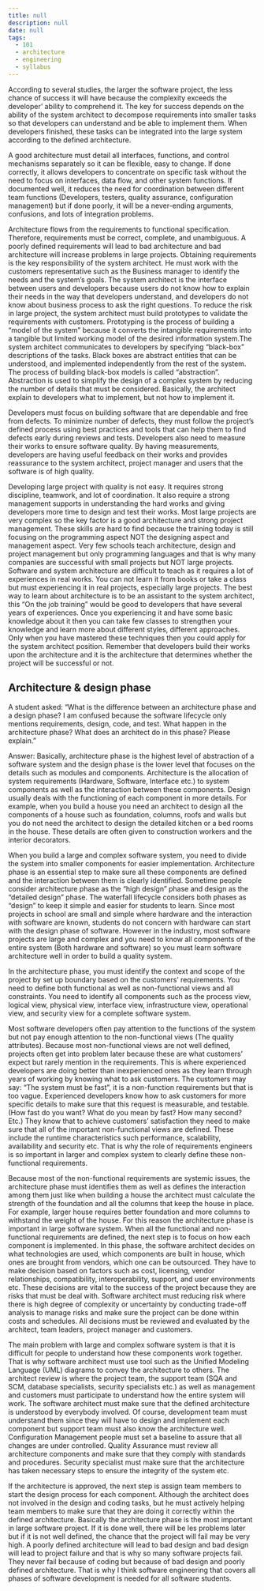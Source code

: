 ```yaml
---
title: null
description: null
date: null
tags:
  - 101
  - architecture
  - engineering
  - syllabus
---
```


According to several studies, the larger the software project, the less chance of success it will have because the complexity exceeds the developer’ ability to comprehend it. The key for success depends on the ability of the system architect to decompose requirements into smaller tasks so that developers can understand and be able to implement them. When developers finished, these tasks can be integrated into the large system according to the defined architecture.

A good architecture must detail all interfaces, functions, and control mechanisms separately so it can be flexible, easy to change. If done correctly, it allows developers to concentrate on specific task without the need to focus on interfaces, data flow, and other system functions. If documented well, it reduces the need for coordination between different team functions (Developers, testers, quality assurance, configuration management) but if done poorly, it will be a never-ending arguments, confusions, and lots of integration problems.

Architecture flows from the requirements to functional specification. Therefore, requirements must be correct, complete, and unambiguous. A poorly defined requirements will lead to bad architecture and bad architecture will increase problems in large projects. Obtaining requirements is the key responsibility of the system architect. He must work with the customers representative such as the Business manager to identify the needs and the system’s goals. The system architect is the interface between users and developers because users do not know how to explain their needs in the way that developers understand, and developers do not know about business process to ask the right questions. To reduce the risk in large project, the system architect must build prototypes to validate the requirements with customers. Prototyping is the process of building a “model of the system” because it converts the intangible requirements into a tangible but limited working model of the desired information system.The system architect communicates to developers by specifying “black-box” descriptions of the tasks. Black boxes are abstract entities that can be understood, and implemented independently from the rest of the system. The process of building black-box models is called “abstraction”. Abstraction is used to simplify the design of a complex system by reducing the number of details that must be considered. Basically, the architect explain to developers what to implement, but not how to implement it.

Developers must focus on building software that are dependable and free from defects. To minimize number of defects, they must follow the project’s defined process using best practices and tools that can help them to find defects early during reviews and tests. Developers also need to measure their works to ensure software quality. By having measurements, developers are having useful feedback on their works and provides reassurance to the system architect, project manager and users that the software is of high quality.

Developing large project with quality is not easy. It requires strong discipline, teamwork, and lot of coordination. It also require a strong management supports in understanding the hard works and giving developers more time to design and test their works. Most large projects are very complex so the key factor is a good architecture and strong project management. These skills are hard to find because the training today is still focusing on the programming aspect NOT the designing aspect and management aspect. Very few schools teach architecture, design and project management but only programming languages and that is why many companies are successful with small projects but NOT large projects. Software and system architecture are difficult to teach as it requires a lot of experiences in real works. You can not learn it from books or take a class but must experiencing it in real projects, especially large projects. The best way to learn about architecture is to be an assistant to the system architect, this “On the job training” would be good to developers that have several years of experiences. Once you experiencing it and have some basic knowledge about it then you can take few classes to strengthen your knowledge and learn more about different styles, different approaches. Only when you have mastered these techniques then you could apply for the system architect position. Remember that developers build their works upon the architecture and it is the architecture that determines whether the project will be successful or not.

## Architecture & design phase

A student asked: “What is the difference between an architecture phase and a design phase? I am confused because the software lifecycle only mentions requirements, design, code, and test. What happen in the architecture phase? What does an architect do in this phase? Please explain.”

Answer: Basically, architecture phase is the highest level of abstraction of a software system and the design phase is the lower level that focuses on the details such as modules and components. Architecture is the allocation of system requirements (Hardware, Software, Interface etc.) to system components as well as the interaction between these components. Design usually deals with the functioning of each component in more details. For example, when you build a house you need an architect to design all the components of a house such as foundation, columns, roofs and walls but you do not need the architect to design the detailed kitchen or a bed rooms in the house. These details are often given to construction workers and the interior decorators.

When you build a large and complex software system, you need to divide the system into smaller components for easier implementation. Architecture phase is an essential step to make sure all these components are defined and the interaction between them is clearly identified. Sometime people consider architecture phase as the “high design” phase and design as the “detailed design” phase. The waterfall lifecycle considers both phases as “design” to keep it simple and easier for students to learn. Since most projects in school are small and simple where hardware and the interaction with software are known, students do not concern with hardware can start with the design phase of software. However in the industry, most software projects are large and complex and you need to know all components of the entire system (Both hardware and software) so you must learn software architecture well in order to build a quality system.

In the architecture phase, you must identify the context and scope of the project by set up boundary based on the customers’ requirements. You need to define both functional as well as non-functional views and all constraints. You need to identify all components such as the process view, logical view, physical view, interface view, infrastructure view, operational view, and security view for a complete software system.

Most software developers often pay attention to the functions of the system but not pay enough attention to the non-functional views (The quality attributes). Because most non-functional views are not well defined, projects often get into problem later because these are what customers’ expect but rarely mention in the requirements. This is where experienced developers are doing better than inexperienced ones as they learn through years of working by knowing what to ask customers. The customers may say: “The system must be fast”, it is a non-function requirements but that is too vague. Experienced developers know how to ask customers for more specific details to make sure that this request is measurable, and testable. (How fast do you want? What do you mean by fast? How many second? Etc.) They know that to achieve customers’ satisfaction they need to make sure that all of the important non-functional views are defined. These include the runtime characteristics such performance, scalability, availability and security etc. That is why the role of requirements engineers is so important in larger and complex system to clearly define these non-functional requirements.

Because most of the non-functional requirements are systemic issues, the architecture phase must identifies them as well as defines the interaction among them just like when building a house the architect must calculate the strength of the foundation and all the columns that keep the house in place. For example, larger house requires better foundation and more columns to withstand the weight of the house. For this reason the architecture phase is important in large software system. When all the functional and non-functional requirements are defined, the next step is to focus on how each component is implemented. In this phase, the software architect decides on what technologies are used, which components are built in house, which ones are brought from vendors, which one can be outsourced. They have to make decision based on factors such as cost, licensing, vendor relationships, compatibility, interoperability, support, and user environments etc. These decisions are vital to the success of the project because they are risks that must be deal with. Software architect must reducing risk where there is high degree of complexity or uncertainty by conducting trade-off analysis to manage risks and make sure the project can be done within costs and schedules. All decisions must be reviewed and evaluated by the architect, team leaders, project manager and customers.

The main problem with large and complex software system is that it is difficult for people to understand how these components work together. That is why software architect must use tool such as the Unified Modeling Language (UML) diagrams to convey the architecture to others. The architect review is where the project team, the support team (SQA and SCM, database specialists, security specialists etc.) as well as management and customers must participate to understand how the entire system will work. The software architect must make sure that the defined architecture is understood by everybody involved. Of course, development team must understand them since they will have to design and implement each component but support team must also know the architecture well. Configuration Management people must set a baseline to assure that all changes are under controlled. Quality Assurance must review all architecture components and make sure that they comply with standards and procedures. Security specialist must make sure that the architecture has taken necessary steps to ensure the integrity of the system etc.

If the architecture is approved, the next step is assign team members to start the design process for each component. Although the architect does not involved in the design and coding tasks, but he must actively helping team members to make sure that they are doing it correctly within the defined architecture. Basically the architecture phase is the most important in large software project. If it is done well, there will be les problems later but if it is not well defined, the chance that the project will fail may be very high. A poorly defined architecture will lead to bad design and bad design will lead to project failure and that is why so many software projects fail. They never fail because of coding but because of bad design and poorly defined architecture. That is why I think software engineering that covers all phases of software development is needed for all software students.

